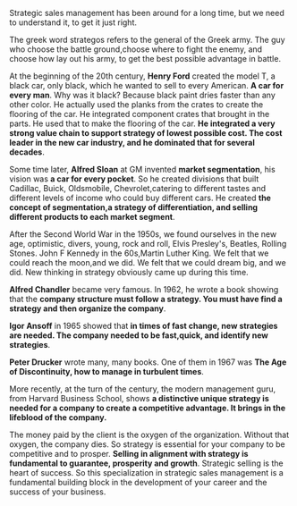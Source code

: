 Strategic sales management has been around for a long time, but we need to understand it,
to get it just right. 

The greek word strategos refers to the general of the Greek army. The guy who choose the battle ground,choose where to fight the enemy, and choose how lay out his army, to get the best possible advantage in battle.

 At the beginning of the 20th century, **Henry Ford** created the model T, a black car, only black,
which he wanted to sell to every American. **A car for every man**. Why was it black? Because black paint dries faster than any other color. He actually used the planks from the crates to create the flooring of the car. He integrated component crates that brought in the parts. He used that to make
the flooring of the car. **He integrated a very strong value chain to support strategy of lowest possible cost. The cost leader in the new car industry, and he dominated that for several decades**. 

Some time later, **Alfred Sloan** at GM invented **market segmentation**, his vision was **a car for every pocket**. So he created divisions that built Cadillac, Buick, Oldsmobile, Chevrolet,catering to different tastes and different levels of income who could buy different cars. He created **the concept of segmentation,a strategy of differentiation, and selling different products to each market segment**. 

After the Second World War in the 1950s, we found ourselves in the new age, optimistic, divers, young, rock and roll, Elvis Presley's, Beatles, Rolling Stones. John F Kennedy in the 60s,Martin Luther King. We felt that we could reach the moon,and we did. We felt that we could dream big,
and we did. New thinking in strategy obviously came up during this time. 

**Alfred Chandler** became very famous. In 1962, he wrote a book showing that the
**company structure must follow a strategy. You must have find a strategy and
then organize the company**. 

**Igor Ansoff** in 1965 showed that **in times of fast change, new strategies are needed. The company needed to be fast,quick, and identify new strategies**. 

**Peter Drucker** wrote many, many books. One of them in 1967 was **The Age of Discontinuity, how to manage in turbulent times**. 

More recently, at the turn of the century, the modern management guru, from Harvard Business School, shows **a distinctive unique strategy is needed for a company to create a competitive advantage. It brings in the lifeblood of the company.**

The money paid by the client is the oxygen of the organization. Without that oxygen, the company dies. So strategy is essential for your company to be competitive and to prosper. **Selling in alignment with strategy is fundamental to guarantee, prosperity and growth**. Strategic selling is the heart of success. So this specialization in strategic sales management is a fundamental building block in the development of your career and the success of your business. 
